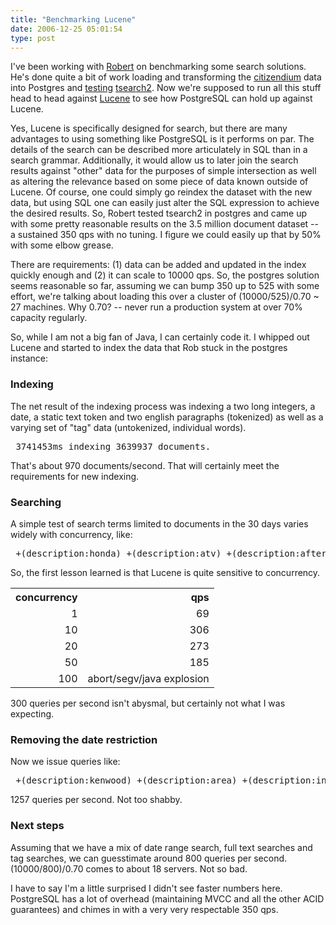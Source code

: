 ```yaml
---
title: "Benchmarking Lucene"
date: 2006-12-25 05:01:54
type: post
---
```


<p>I've been working with <a href="http://people.planetpostgresql.org/xzilla/">Robert</a> on benchmarking some search solutions.  He's done quite a bit of work loading and transforming the <a href="http://www.citizendium.org/">citizendium</a> data into Postgres and <a href="http://people.planetpostgresql.org/xzilla/index.php?/archives/278-PostgreSQL-full-text-search-testing.html">testing</a> <a href="http://people.planetpostgresql.org/xzilla/index.php?/archives/280-PostgreSQL-full-text-search-testing-PART-II.html">tsearch2</a>.  Now we're supposed to run all this stuff head to head against <a href="http://lucene.apache.org/">Lucene</a> to see how PostgreSQL can hold up against Lucene.</p>  <p>Yes, Lucene is specifically designed for search, but there are many advantages to using something like PostgreSQL is it performs on par.  The details of the search can be described more articulately in SQL than in a search grammar.  Additionally, it would allow us to later join the search results against "other" data for the purposes of simple intersection as well as altering the relevance based on some piece of data known outside of Lucene.  Of course, one could simply go reindex the dataset with the new data, but using SQL one can easily just alter the SQL expression to achieve the desired results.  So, Robert tested tsearch2 in postgres and came up with some pretty reasonable results on the 3.5 million document dataset -- a sustained 350 qps with no tuning.  I figure we could easily up that by 50% with some elbow grease.</p>  <p>There are requirements: (1) data can be added and updated in the index quickly enough and (2) it can scale to 10000 qps.  So, the postgres solution seems reasonable so far, assuming we can bump 350 up to 525 with some effort, we're talking about loading this over a cluster of (10000/525)/0.70 ~ 27 machines.   Why 0.70? -- never run a production system at over 70% capacity regularly.</p>  <p>So, while I am not a big fan of Java, I can certainly code it.  I whipped out Lucene and started to index the data that Rob stuck in the postgres instance:</p>  <h3>Indexing</h3>  <p>The net result of the indexing process was indexing a two long integers, a date, a static text token and two english paragraphs (tokenized) as well as a varying set of "tag" data (untokenized, individual words).</p>  <pre> 3741453ms indexing 3639937 documents. </pre>  <p>That's about 970 documents/second.  That will certainly meet the requirements for new indexing.</p>  <h3>Searching</h3>  <p>A simple test of search terms limited to documents in the 30 days varies widely with concurrency, like:</p>  <pre> +(description:honda) +(description:atv) +(description:aftermarket) \\ \t+(description:oem) +(description:handlebars) \\ \t+(created_on:[20061121 TO 20070101]) </pre>  <p>So, the first lesson learned is that Lucene is quite sensitive to concurrency.</p> <style> <!-- .rj td, th {   text-align: right; } --> </style> <table class="rj">   <tr><th>concurrency</th><th>qps</th></tr>   <tr><td>1</td><td>69</td></tr>   <tr><td>10</td><td>306</td></tr>   <tr><td>20</td><td>273</td></tr>   <tr><td>50</td><td>185</td></tr>   <tr><td>100</td><td>abort/segv/java explosion</td></tr> </table>  <p>300 queries per second isn't abysmal, but certainly not what I was expecting.</p>  <h3>Removing the date restriction</h3>  <p>Now we issue queries like:</p> <pre> +(description:kenwood) +(description:area) +(description:in) \\ \t+(description:bethesda) +(description:maryland) </pre>  <p>1257 queries per second.  Not too shabby.</p>  <h3>Next steps</h3>  <p>Assuming that we have a mix of date range search, full text searches and tag searches, we can guesstimate around 800 queries per second.  (10000/800)/0.70 comes to about 18 servers.  Not so bad.</p>  <p>I have to say I'm a little surprised I didn't see faster numbers here.  PostgreSQL has a lot of overhead (maintaining MVCC and all the other ACID guarantees) and chimes in with a very very respectable 350 qps.</p>
